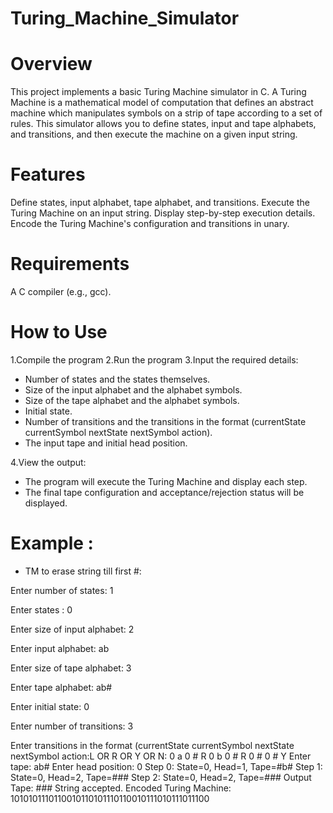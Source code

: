 # Turing_Machine_Simulator

# Overview
This project implements a basic Turing Machine simulator in C. A Turing Machine is a mathematical model of computation that defines an abstract machine which manipulates symbols on a strip of tape according to a set of rules. This simulator allows you to define states, input and tape alphabets, and transitions, and then execute the machine on a given input string.

# Features
Define states, input alphabet, tape alphabet, and transitions.
Execute the Turing Machine on an input string.
Display step-by-step execution details.
Encode the Turing Machine's configuration and transitions in unary.

# Requirements
A C compiler (e.g., gcc).

# How to Use
1.Compile the program
2.Run the program
3.Input the required details:
- Number of states and the states themselves.
- Size of the input alphabet and the alphabet symbols.
- Size of the tape alphabet and the alphabet symbols.
- Initial state.
- Number of transitions and the transitions in the format (currentState currentSymbol nextState nextSymbol action).
- The input tape and initial head position.

4.View the output:
- The program will execute the Turing Machine and display each step.
- The final tape configuration and acceptance/rejection status will be displayed.

 # Example :
 - TM to erase string till first #:
 
Enter number of states: 1

Enter states <one charachter only> : 0

Enter size of input alphabet: 2

Enter input alphabet: ab

Enter size of tape alphabet: 3

Enter tape alphabet: ab#

Enter initial state: 0

Enter number of transitions: 3

Enter transitions in the format (currentState currentSymbol nextState nextSymbol action:L OR R OR Y OR N:
0 a 0 # R
0 b 0 # R
0 # 0 # Y
Enter tape: ab#
Enter head position: 0
Step 0: State=0, Head=1, Tape=#b#
Step 1: State=0, Head=2, Tape=###
Step 2: State=0, Head=2, Tape=###
Output Tape: ###
String accepted.
Encoded Turing Machine: 1010101110110010110101110110010111010111011100
